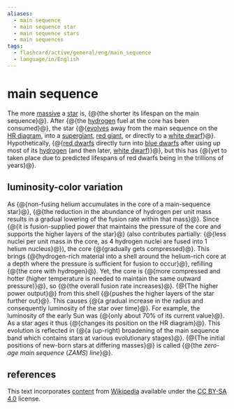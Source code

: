 ```yaml
---
aliases:
  - main sequence
  - main sequence star
  - main sequence stars
  - main sequences
tags:
  - flashcard/active/general/eng/main_sequence
  - language/in/English
---
```


# main sequence

The more [massive](mass.md) a [star](star.md) is, {@{the shorter its lifespan on the main sequence}@}. After {@{the [hydrogen](hydrogen.md) fuel at the core has been consumed}@}, the star {@{[evolves](stellar%20evolution.md) away from the main sequence on the [HR diagram](Hertzsprung–Russell%20diagram.md), into a [supergiant](supergiant.md), [red giant](red%20giant.md), or directly to a [white dwarf](white%20dwarf.md)}@}. Hypothetically, {@{[red dwarfs](red%20dwarf.md) directly turn into [blue dwarfs](blue%20dwarf%20(red-dwarf%20stage).md) after using up most of its [hydrogen](hydrogen.md) (and then later, [white dwarf](whit%20dwarf.md))}@}, but this has {@{yet to taken place due to predicted lifespans of red dwarfs being in the trillions of years}@}. <!--SR:!2025-09-14,323,330!2026-08-07,544,310!2026-02-09,375,290!2025-05-24,180,250!2025-03-30,184,310-->

## luminosity-color variation

As {@{non-fusing helium accumulates in the core of a main-sequence star}@}, {@{the reduction in the abundance of hydrogen per unit mass results in a gradual lowering of the fusion rate within that mass}@}. Since {@{it is fusion-supplied power that maintains the pressure of the core and supports the higher layers of the star}@} (also contributes partially: {@{less nuclei per unit mass in the core, as 4 hydrogen nuclei are fused into 1 helium nucleus}@}), the core {@{gradually gets compressed}@}. This brings {@{hydrogen-rich material into a shell around the helium-rich core at a depth where the pressure is sufficient for fusion to occur}@}, refilling {@{the core with hydrogen}@}. Yet, the core is {@{more compressed and hotter (higher temperature is needed to maintain the same outward pressure)}@}, so {@{the overall fusion rate increases}@}. {@{The higher power output}@} from this shell {@{pushes the higher layers of the star further out}@}. This causes {@{a gradual increase in the radius and consequently luminosity of the star over time}@}. For example, the luminosity of the early Sun was {@{only about 70% of its current value}@}. As a star ages it thus {@{changes its position on the HR diagram}@}. This evolution is reflected in {@{a (up-right) broadening of the main sequence band which contains stars at various evolutionary stages}@}. {@{The initial positions of new-born stars at differing masses}@} is called {@{the _zero-age main sequence_ (_ZAMS_) _line_}@}. <!--SR:!2025-08-01,287,343!2025-11-25,318,283!2025-11-02,300,283!2026-01-13,397,323!2026-11-17,634,323!2025-10-20,293,283!2025-05-01,197,323!2025-05-01,205,323!2025-04-22,196,323!2025-03-13,154,303!2025-03-16,157,303!2025-04-10,190,323!2025-07-24,281,343!2025-10-05,336,343!2026-03-08,404,303!2025-09-19,326,343!2025-10-11,340,343-->

## references

This text incorporates [content](https://en.wikipedia.org/wiki/main_sequence) from [Wikipedia](Wikipedia.md) available under the [CC BY-SA 4.0](https://creativecommons.org/licenses/by-sa/4.0/) license.
